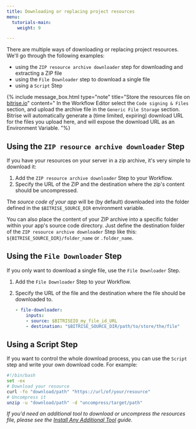 ```yaml
---
title: Downloading or replacing project resources
menu:
  tutorials-main:
    weight: 9

---
```

There are multiple ways of downloading or replacing project resources. We'll go through the following examples:

* using the `ZIP resource archive downloader` step for downloading and extracting a ZIP file
* using the `File Downloader` step to download a single file
* using a `Script` Step

{% include message_box.html type="note" title="Store the resources file on [bitrise.io](https://www.bitrise.io)" content=" In the Workflow Editor select the `Code signing & Files` section, and upload the archive file in the `Generic File Storage` section. Bitrise will automatically generate a (time limited, expiring) download URL for the files you upload here, and will expose the download URL as an Environment Variable. "%}

## Using the `ZIP resource archive downloader` Step

If you have your resources on your server in a zip archive, it's very simple to download it:

1. Add the `ZIP resource archive downloader` Step to your Workflow.
2. Specify the URL of the ZIP and the destination where the zip's content should be uncompressed.

The _source code of your app_ will be (by default) downloaded into the folder
defined in the `$BITRISE_SOURCE_DIR` environment variable.

You can also place the content of your ZIP archive into a specific folder within your app's source code directory. Just define the destination folder of the  `ZIP resource archive downloader` Step like this: `${BITRISE_SOURCE_DIR}/folder_name` or `.folder_name`.

## Using the `File Downloader` Step

If you only want to download a single file, use the `File Downloader` Step. 

1. Add the `File Downloader` Step to your Workflow.
2. Specify the URL of the file and the destination where the file should be downloaded to.

    ```yaml
    - file-downloader:
        inputs:
        - source: $BITRISEIO_my_file_id_URL
        - destination: "$BITRISE_SOURCE_DIR/path/to/store/the/file"
    ```

## Using a Script Step

If you want to control the whole download process, you can use the `Script` step and write your own download code. For example:

```bash
#!/bin/bash
set -ex
# Download your resource
curl -fo "download/path" "https://url/of/your/resource"
# Uncompress it
unzip -u "download/path" -d "uncompress/target/path"
```

_If you'd need an additional tool to download or uncompress the resources file, please see the_ [_Install Any Additional Tool_](/tips-and-tricks/install-additional-tools/) _guide._